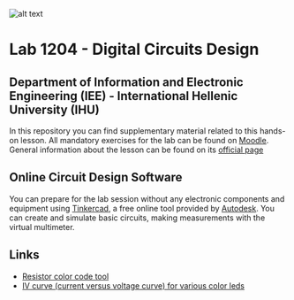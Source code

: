 ![alt text](https://www.ihu.gr/wp-content/uploads/2019/11/ihu-en-logo-created20191112a.png)

# Lab 1204 - Digital Circuits Design
## Department of Information and Electronic Engineering (IEE) - International Hellenic University (IHU)
In this repository you can find supplementary material related to this hands-on lesson. All mandatory exercises for the lab can be found on [Moodle](https://moodle.teithe.gr/course/view.php?id=4142). General information about the lesson can be found on its [official page](https://www.iee.ihu.gr/course/%CF%83%CF%87%CE%B5%CE%B4%CE%AF%CE%B1%CF%83%CE%B7-%CF%88%CE%B7%CF%86%CE%B9%CE%B1%CE%BA%CF%8E%CE%BD-%CF%83%CF%85%CF%83%CF%84%CE%B7%CE%BC%CE%AC%CF%84%CF%89%CE%BD/)


## Online Circuit Design Software
You can prepare for the lab session without any electronic components and equipment using [Tinkercad](https://www.tinkercad.com/circuits), a free online tool provided by [Autodesk](https://www.autodesk.com/). You can create and simulate basic circuits, making measurements with the virtual multimeter.

## Links
* [Resistor color code tool](https://www.allaboutcircuits.com/tools/resistor-color-code-calculator/)
* [IV curve (current versus voltage curve) for various color leds](http://lednique.com/current-voltage-relationships/iv-curves/)   
